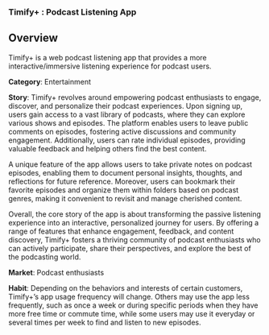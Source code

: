 ### Timify+ : Podcast Listening App

## Overview

Timify+ is a web podcast listening app that provides a more interactive/immersive listening experience for podcast users. 

   **Category**: Entertainment

   **Story**: Timify+ revolves around empowering podcast enthusiasts to engage, discover, and personalize their podcast experiences. Upon signing up, users gain access to a vast library of podcasts, where they can explore various shows and episodes. The platform enables users to leave public comments on episodes, fostering active discussions and community engagement. Additionally, users can rate individual episodes, providing valuable feedback and helping others find the best content.

A unique feature of the app allows users to take private notes on podcast episodes, enabling them to document personal insights, thoughts, and reflections for future reference. Moreover, users can bookmark their favorite episodes and organize them within folders based on podcast genres, making it convenient to revisit and manage cherished content.

Overall, the core story of the app is about transforming the passive listening experience into an interactive, personalized journey for users. By offering a range of features that enhance engagement, feedback, and content discovery, Timify+  fosters a thriving community of podcast enthusiasts who can actively participate, share their perspectives, and explore the best of the podcasting world.


   **Market**: Podcast enthusiasts

   **Habit**: Depending on the behaviors and interests of certain customers, Timify+’s app usage frequency will change. Others may use the app less frequently, such as once a week or during specific periods when they have more free time or commute time, while some users may use it everyday or several times per week to find and listen to new episodes.

